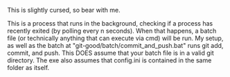 This is slightly cursed, so bear with me.

This is a process that runs in the background, checking if a process has recently exited (by polling every n seconds). When that happens, a batch file (or technically anything that can execute via cmd) will be run. My setup, as well as the batch at "git-good/batch/commit_and_push.bat" runs git add, commit, and push. This DOES assume that your batch file is in a valid git directory. The exe also assumes that config.ini is contained in the same folder as itself.

